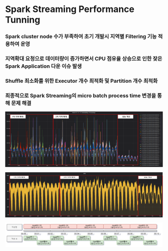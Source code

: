 # Spark Streaming Performance Tunning

### Spark cluster node 수가 부족하여 초기 개발시 지역별 Filtering 기능 적용하여 운영
### 지역확대 요청으로 데이터량이 증가하면서 CPU 점유율 상승으로 인한 잦은 Spark Application 다운 이슈 발생
### Shuffle 최소화를 위한 Executor 개수 최적화 및 Partition 개수 최적화
### 최종적으로 Spark Streaming의 micro batch process time 변경을 통해 문제 해결


![alt](https://github.com/kikky22/spark_streaming_tunning/blob/master/assets/spark_duration_time.png?raw=true)

![alt](https://github.com/kikky22/spark_streaming_tunning/blob/master/assets/spark_cpu_uage.png?raw=true)

![alt](https://github.com/kikky22/spark_streaming_tunning/blob/master/assets/spark_process_time_tunning.png?raw=true)